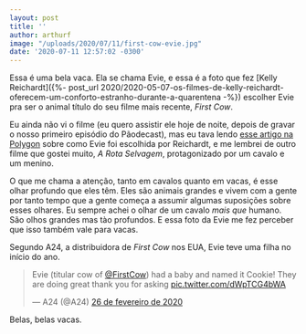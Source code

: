 ```yaml
---
layout: post
title: ''
author: arthurf
image: "/uploads/2020/07/11/first-cow-evie.jpg"
date: '2020-07-11 12:57:02 -0300'
---
```

Essa é uma bela vaca. Ela se chama Evie, e essa é a foto que fez [Kelly Reichardt]({%- post_url 2020/2020-05-07-os-filmes-de-kelly-reichardt-oferecem-um-conforto-estranho-durante-a-quarentena -%}) escolher Evie pra ser o animal título do seu filme mais recente, *First Cow*.

Eu ainda não vi o filme (eu quero assistir ele hoje de noite, depois de gravar o nosso primeiro episódio do Pãodecast), mas eu tava lendo [esse artigo na Polygon](https://www.polygon.com/2020/7/8/21316413/first-cow-cast-a24-evie-headshot-kelly-reichardt-cameo) sobre como Evie foi escolhida por Reichardt, e me lembrei de outro filme que gostei muito, _A Rota Selvagem_, protagonizado por um cavalo e um menino.

O que me chama a atenção, tanto em cavalos quanto em vacas, é esse olhar profundo que eles têm. Eles são animais grandes e vivem com a gente por tanto tempo que a gente começa a assumir algumas suposições sobre esses olhares. Eu sempre achei o olhar de um cavalo *mais que* humano. São olhos grandes mas tào profundos. E essa foto da Evie me fez perceber que isso também vale para vacas.

Segundo A24, a distribuidora de _First Cow_ nos EUA, Evie teve uma filha no início do ano.

<blockquote class="twitter-tweet" data-lang="pt" data-dnt="true"><p lang="en" dir="ltr">Evie (titular cow of <a href="https://twitter.com/FirstCow?ref_src=twsrc%5Etfw">@FirstCow</a>) had a baby and named it Cookie! They are doing great thank you for asking <a href="https://t.co/dWpTCG4bWA">pic.twitter.com/dWpTCG4bWA</a></p><p>&mdash; A24 (@A24) <a href="https://twitter.com/A24/status/1232747600027299843?ref_src=twsrc%5Etfw">26 de fevereiro de 2020</a></p></blockquote> <script async src="https://platform.twitter.com/widgets.js" charset="utf-8"></script>

Belas, belas vacas.
